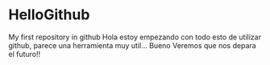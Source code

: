 # HelloGithub
My first repository in github 
Hola estoy empezando con todo esto de utilizar github, parece una herramienta muy util...
Bueno Veremos que nos depara el futuro!!

